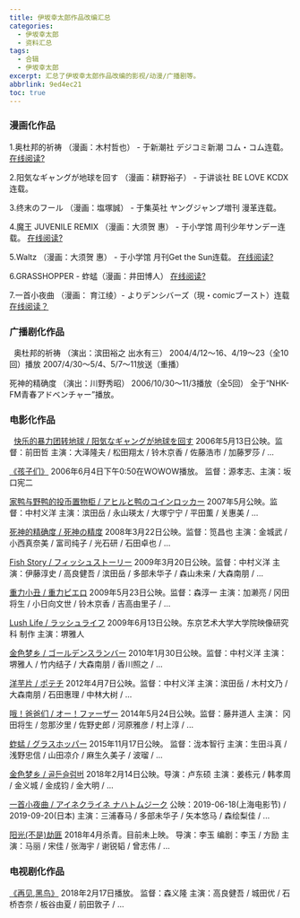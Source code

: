 ```yaml
---
title: 伊坂幸太郎作品改编汇总
categories:
  - 伊坂幸太郎
  - 资料汇总
tags:
  - 合辑
  - 伊坂幸太郎
excerpt: 汇总了伊坂幸太郎作品改编的影视/动漫/广播剧等。
abbrlink: 9ed4ec21
toc: true
---
```


### 漫画化作品
1.奥杜邦的祈祷 （漫画：木村哲也） - 于新潮社 デジコミ新潮 コム・コム连载。
[在线阅读?](https://www.baidu.com/s?ie=UTF-8&wd=%E5%A5%A5%E6%9D%9C%E9%82%A6%E7%9A%84%E7%A5%88%E7%A5%B7%20%E6%9C%A8%E6%9D%91%E5%93%B2%E4%B9%9F)

2.阳気なギャングが地球を回す （漫画：耕野裕子） - 于讲谈社 BE LOVE KCDX连载。

3.终末のフール （漫画：塩塚誠） - 于集英社 ヤングジャンプ増刊 漫革连载。

4.魔王 JUVENILE REMIX （漫画：大须贺 惠） - 于小学馆 周刊少年サンデー连载。
[在线阅读?](https://www.baidu.com/s?ie=UTF-8&wd=%E9%AD%94%E7%8E%8B%20%E5%A4%A7%E9%A1%BB%E8%B4%BA%E6%83%A0)
 
5.Waltz （漫画：大须贺 惠） - 于小学馆 月刊Get the Sun连载。
[在线阅读?](https://www.baidu.com/s?ie=UTF-8&wd=Waltz%20%E5%A4%A7%E9%A1%BB%E8%B4%BA%E6%83%A0)

6.GRASSHOPPER - 蚱蜢（漫画：井田博人）
[在线阅读?](https://www.baidu.com/s?ie=UTF-8&wd=GRASSHOPPER%20%E4%BA%95%E7%94%B0%E5%8D%9A%E4%BA%BA)

7.一首小夜曲 （漫画： 育江绫）- よりデンシバーズ（現・comicブースト）连载
[在线阅读？](https://www.baidu.com/s?ie=UTF-8&wd=%E4%B8%80%E9%A6%96%E5%B0%8F%E5%A4%9C%E6%9B%B2%20%E8%82%B2%E6%B1%9F%E7%BB%AB)

### 广播剧化作品
&nbsp;
奥杜邦的祈祷 （演出：滨田裕之 出水有三）
2004/4/12～16、4/19～23（全10回）播放
2007/4/30～5/4、5/7～11放送（重播）

死神的精确度 （演出：川野秀昭）
2006/10/30～11/3播放（全5回）
全于“NHK-FM青春アドベンチャー”播放。
&nbsp;

### 电影化作品
&nbsp;
[快乐的暴力团转地球 / 阳気なギャングが地球を回す](https://movie.douban.com/subject/1789054/)
2006年5月13日公映。监督：前田哲
主演：大泽隆夫 / 松田翔太 / 铃木京香 / 佐藤浩市 / 加藤罗莎 / ...

[《孩子们》](https://movie.douban.com/subject/2125368/)
2006年6月4日下午0:50在WOWOW播放。
监督：源孝志、主演：坂口宪二

[家鸭与野鸭的投币置物柜 / アヒルと鸭のコインロッカー](https://movie.douban.com/subject/2042186/)
2007年5月公映。监督：中村义洋 
主演：滨田岳 / 永山瑛太 / 大塚宁宁 / 平田薫 / 关惠美 / ...

[死神的精确度 / 死神の精度](https://movie.douban.com/subject/2149804/)
2008年3月22日公映。监督：笕昌也
主演：金城武 / 小西真奈美 / 富司纯子 / 光石研 / 石田卓也 / ...

[Fish Story / フィッシュストーリー](http://movie.douban.com/subject/3448362/)
2009年3月20日公映。监督：中村义洋
主演：伊藤淳史 / 高良健吾 / 滨田岳 / 多部未华子 / 森山未来 / 大森南朋 / ...

[重力小丑 / 重力ピエロ](https://movie.douban.com/subject/3727653/)
2009年5月23日公映。监督：森淳一
主演：加濑亮 / 冈田将生 / 小日向文世 / 铃木京香 / 吉高由里子 / ...

[Lush Life / ラッシュライフ](https://movie.douban.com/subject/3014198/)
2009年6月13日公映。东京艺术大学大学院映像研究科 制作
主演：堺雅人

[金色梦乡 / ゴールデンスランバー](https://movie.douban.com/subject/3660428/)
2010年1月30日公映。监督：中村义洋
主演：堺雅人 / 竹内结子 / 大森南朋 / 香川照之 / ... 　　

[洋芋片 / ポテチ](https://movie.douban.com/subject/6791706/)
2012年4月7日公映。监督：中村义洋
主演：滨田岳 / 木村文乃 / 大森南朋 / 石田惠理 / 中林大树 / ...

[哦！爸爸们 / オー！ファーザー](https://movie.douban.com/subject/24736790/)
2014年5月24日公映。监督：藤井道人
主演： 冈田将生 / 忽那汐里 / 佐野史郎 / 河原雅彦 / 村上淳 / ...

[蚱蜢 / グラスホッパー](https://movie.douban.com/subject/25919961/)
2015年11月17日公映。 监督：泷本智行
主演：生田斗真 / 浅野忠信 / 山田凉介 / 麻生久美子 / 波瑠 / ...

[金色梦乡 / 골든슬럼버]([https://movie.douban.com/subject/26940400/)
2018年2月14日公映。导演：卢东硕
主演：姜栋元 / 韩孝周 / 金义城 / 金成钧 / 金大明 / ...



[一首小夜曲 / アイネクライネ ナハトムジーク](https://movie.douban.com/subject/30165542/)
公映：2019-06-18(上海电影节) / 2019-09-20(日本)
主演：三浦春马 / 多部未华子 / 矢本悠马 / 森绘梨佳 / ...

[阳光(不是)劫匪](https://movie.douban.com/subject/26933158/)
2018年4月杀青。目前未上映。
导演：李玉  编剧：李玉 / 方励
主演：马丽 / 宋佳 / 张海宇 / 谢锐韬 / 曾志伟 / ...

### 电视剧化作品

[《再见,黑鸟》](https://movie.douban.com/subject/27124865/)
2018年2月17日播放。
监督：森义隆
主演：高良健吾 / 城田优 / 石桥杏奈 / 板谷由夏 / 前田敦子 / ...
